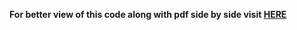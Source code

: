**For better view of this code along with pdf side by side visit [HERE](https://www.overleaf.com/read/crtwwvcztzsn)**

